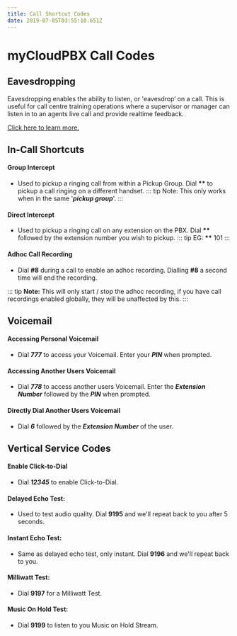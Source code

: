 ```yaml
---
title: Call Shortcut Codes
date: 2019-07-05T03:55:10.651Z
---
```

# myCloudPBX Call Codes

## Eavesdropping

Eavesdropping enables the ability to listen, or 'eavesdrop‘ on a call. This is useful for call centre training operations where a supervisor or manager can listen in to an agents live call and provide realtime feedback.

[Click here to learn more.](https://kb.mycloudpbx.com.au/guides/mycloudpbx/eavesdropping.html)

## In-Call Shortcuts

#### Group Intercept

* Used to pickup a ringing call from within a Pickup Group. Dial **\*\*** to pickup a call ringing on a different handset.
  ::: tip 
  Note: This only works when in the same '_**pickup group**_'.
  ::: 

#### Direct Intercept

* Used to pickup a ringing call on any extension on the PBX. Dial **\*\*** followed by the extension number you wish to pickup.
  ::: tip
  EG: **\*\*** 101
  :::

#### Adhoc Call Recording

* Dial **#8** during a call to enable an adhoc recording. Dialling **#8** a second time will end the recording.

::: tip
**Note:** This will only start / stop the adhoc recording, if you have call recordings enabled globally, they will be unaffected by this.
:::

## Voicemail

#### Accessing Personal Voicemail

* Dial _**777**_ to access your Voicemail. Enter your _**PIN**_ when prompted.

#### Accessing Another Users Voicemail

* Dial _**778**_ to access another users Voicemail. Enter the _**Extension Number**_ followed by the _**PIN**_ when prompted.

#### Directly Dial Another Users Voicemail

* Dial _**6**_ followed by the _**Extension Number**_ of the user.

## Vertical Service Codes

#### Enable Click-to-Dial

* Dial _**12345**_ to enable Click-to-Dial.

#### **Delayed Echo Test:**

* Used to test audio quality. Dial **9195** and we'll repeat back to you after 5 seconds.

#### **Instant Echo Test:**

* Same as delayed echo test,  only instant. Dial **9196** and we'll repeat back to you.

#### Milliwatt Test:

* Dial **9197** for a Milliwatt Test.

#### Music On Hold Test:

* Dial **9199** to listen to you Music on Hold Stream.
